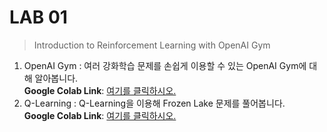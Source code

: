 # LAB 01
> Introduction to Reinforcement Learning with OpenAI Gym

1. OpenAI Gym : 여러 강화학습 문제를 손쉽게 이용할 수 있는 OpenAI Gym에 대해 알아봅니다.  
**Google Colab Link**: [여기를 클릭하시오.](https://colab.research.google.com/drive/1JnFAUF10pmR9DVUEsvya33CAnjkBY-Qv)
2. Q-Learning : Q-Learning을 이용해 Frozen Lake 문제를 풀어봅니다.  
**Google Colab Link**: [여기를 클릭하시오.](https://colab.research.google.com/drive/1fhWSLUBxq1MaYrepNiKh8CjOpA3pcVnL)
